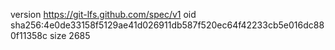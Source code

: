 version https://git-lfs.github.com/spec/v1
oid sha256:4e0de33158f5129ae41d026911db587f520ec64f42233cb5e016dc880f11358c
size 2685
